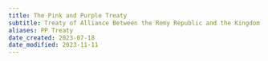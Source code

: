 ```yaml
---
title: The Pink and Purple Treaty
subtitle: Treaty of Alliance Between the Remy Republic and the Kingdom of Neville
aliases: PP Treaty
date_created: 2023-07-18
date_modified: 2023-11-11
---
```

